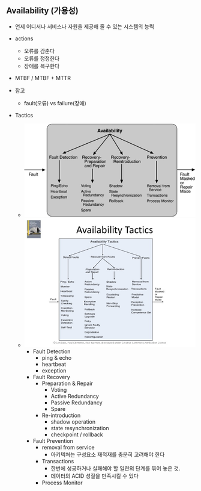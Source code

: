 ## Availability (가용성)
* 언제 어디서나 서비스나 자원을 제공해 줄 수 있는 시스템의 능력
* actions
  * 오류를 감춘다
  * 오류를 정정한다
  * 장애를 복구한다
* MTBF / MTBF + MTTR

* 참고
  * fault(오류) vs failure(장애)

* Tactics
  * ![tactics](05fig03.gif)
  * ![tactics2](software-architecture-in-practice-chapter-5-8-638.jpg)
    * Fault Detection
      - ping & echo
      - heartbeat
      - exception
    * Fault Recovery
      * Preparation & Repair
        - Voting
        - Active Redundancy
        - Passive Redundancy
        - Spare
      * Re-introduction
        * shadow operation
        * state resynchronization
        * checkpoint / rollback
    * Fault Prevention
      * removal from service
        * 아키텍쳐는 구성요소 재적재를 충분히 고려해야 한다
      * Transactions
        * 한번에 성공하거나 실패해야 할 일련의 단계를 묶어 놓은 것.
        * 데이터의 ACID 성질을 만족시킬 수 있다
      * Process Monitor